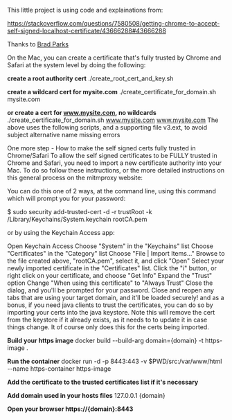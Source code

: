 This little project is using code and explainations from:

https://stackoverflow.com/questions/7580508/getting-chrome-to-accept-self-signed-localhost-certificate/43666288#43666288

Thanks to [Brad Parks](https://stackoverflow.com/users/26510/brad-parks)

On the Mac, you can create a certificate that's fully trusted by Chrome and Safari at the system level by doing the following:

**create a root authority cert**
./create_root_cert_and_key.sh

**create a wildcard cert for mysite.com**
./create_certificate_for_domain.sh mysite.com

**or create a cert for www.mysite.com, no wildcards**
./create_certificate_for_domain.sh www.mysite.com www.mysite.com
The above uses the following scripts, and a supporting file v3.ext, to avoid subject alternative name missing errors

One more step - How to make the self signed certs fully trusted in Chrome/Safari
To allow the self signed certificates to be FULLY trusted in Chrome and Safari, you need to import a new certificate authority into your Mac. To do so follow these instructions, or the more detailed instructions on this general process on the mitmproxy website:

You can do this one of 2 ways, at the command line, using this command which will prompt you for your password:

$ sudo security add-trusted-cert -d -r trustRoot -k /Library/Keychains/System.keychain rootCA.pem

or by using the Keychain Access app:

Open Keychain Access
Choose "System" in the "Keychains" list
Choose "Certificates" in the "Category" list
Choose "File | Import Items..."
Browse to the file created above, "rootCA.pem", select it, and click "Open"
Select your newly imported certificate in the "Certificates" list.
Click the "i" button, or right click on your certificate, and choose "Get Info"
Expand the "Trust" option
Change "When using this certificate" to "Always Trust"
Close the dialog, and you'll be prompted for your password.
Close and reopen any tabs that are using your target domain, and it'll be loaded securely!
and as a bonus, if you need java clients to trust the certificates, you can do so by importing your certs into the java keystore. Note this will remove the cert from the keystore if it already exists, as it needs to to update it in case things change. It of course only does this for the certs being imported.

**Build your https image**
docker build --build-arg domain={domain} -t https-image .

**Run the container**
docker run -d -p 8443:443 -v $PWD/src:/var/www/html --name https-container https-image

**Add the certificate to the trusted certificates list if it's necessary**

**Add domain used in your hosts files**
127.0.0.1 {domain}

**Open your browser https://{domain}:8443**

